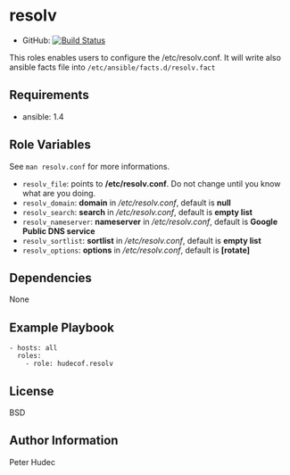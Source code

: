 # resolv

- GitHub: [![Build Status](https://travis-ci.org/hudecof/ansible_resolv.svg?branch=master)](https://travis-ci.org/hudecof/ansible_resolv)

This roles enables users to configure the /etc/resolv.conf. It will write also ansible facts file into ``/etc/ansible/facts.d/resolv.fact``


## Requirements

- ansible: 1.4

## Role Variables

See ``man resolv.conf`` for more informations.

- `resolv_file`: points to **/etc/resolv.conf**. Do not change until you know what are you doing.
- `resolv_domain`: **domain** in */etc/resolv.conf*, default is **null**
- `resolv_search`: **search** in */etc/resolv.conf*, default is **empty list**
- `resolv_nameserver`: **nameserver** in */etc/resolv.conf*, default is **Google Public DNS service**
- `resolv_sortlist`: **sortlist** in */etc/resolv.conf*, default is **empty list**
- `resolv_options`: **options** in */etc/resolv.conf*, default is **[rotate]**

## Dependencies

None

## Example Playbook

    - hosts: all
      roles:
        - role: hudecof.resolv


## License

BSD

## Author Information

Peter Hudec
